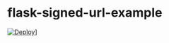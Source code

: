 # flask-signed-url-example

[![Deploy](https://www.herokucdn.com/deploy/button.svg)](https://heroku.com/deploy)]
